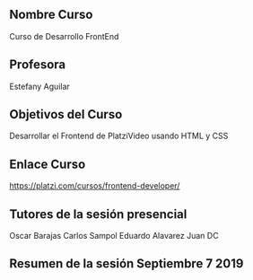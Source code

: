 ## Nombre Curso

Curso de Desarrollo FrontEnd 

## Profesora

Estefany Aguilar

## Objetivos del Curso

Desarrollar el Frontend de PlatziVideo usando HTML y CSS

## Enlace Curso

https://platzi.com/cursos/frontend-developer/

## Tutores de la sesión presencial

Oscar Barajas 
Carlos Sampol
Eduardo Alavarez 
Juan DC

## Resumen de la sesión Septiembre 7 2019 
